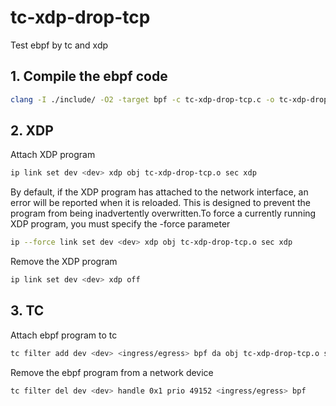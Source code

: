 # tc-xdp-drop-tcp
Test ebpf by tc and xdp

## 1. Compile the ebpf code
```bash
clang -I ./include/ -O2 -target bpf -c tc-xdp-drop-tcp.c -o tc-xdp-drop-tcp.o
```

## 2. XDP 
Attach XDP program
```bash
ip link set dev <dev> xdp obj tc-xdp-drop-tcp.o sec xdp
```
By default, if the XDP program has attached to the network interface, an error will be reported when it is reloaded. This is designed to prevent the program from being inadvertently overwritten.To force a currently running XDP program, you must specify the -force parameter
```bash
ip --force link set dev <dev> xdp obj tc-xdp-drop-tcp.o sec xdp
```
Remove the XDP program
```bash
ip link set dev <dev> xdp off
```

## 3. TC
Attach ebpf program to tc
```bash
tc filter add dev <dev> <ingress/egress> bpf da obj tc-xdp-drop-tcp.o sec tc verbose
```
Remove the ebpf program from a network device
```bash
tc filter del dev <dev> handle 0x1 prio 49152 <ingress/egress> bpf
```
